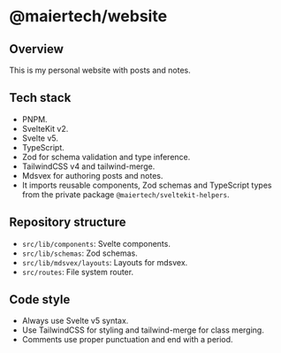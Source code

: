 # @maiertech/website

## Overview

This is my personal website with posts and notes.

## Tech stack

- PNPM.
- SvelteKit v2.
- Svelte v5.
- TypeScript.
- Zod for schema validation and type inference.
- TailwindCSS v4 and tailwind-merge.
- Mdsvex for authoring posts and notes.
- It imports reusable components, Zod schemas and TypeScript types from the private package
  `@maiertech/sveltekit-helpers`.

## Repository structure

- `src/lib/components`: Svelte components.
- `src/lib/schemas`: Zod schemas.
- `src/lib/mdsvex/layouts`: Layouts for mdsvex.
- `src/routes`: File system router.

## Code style

- Always use Svelte v5 syntax.
- Use TailwindCSS for styling and tailwind-merge for class merging.
- Comments use proper punctuation and end with a period.
